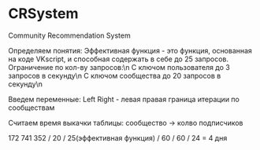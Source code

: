 # CRSystem
Community Recommendation System

Определяем понятия:
Эффективная функция - это функция, основанная на коде VKscript, и способная содержать в себе до 25 запросов.
Ограничение по кол-ву запросов:\n
С ключом пользователя до 3 запросов в секунду\n
С ключом сообщества до 20 запросов в секунду\n

Введем переменные:
Left Right - левая правая граница итерации по сообществам

Считаем время выкачки таблицы: сообщество -> колво подписчиков

172 741 352 / 20 / 25(эффективная функция) / 60 / 60 / 24 = 4 дня
